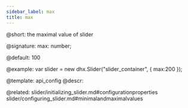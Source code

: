 ```yaml
---
sidebar_label: max
title: max
---          
```


@short: the maximal value of slider

@signature: max: number;

@default: 100

@example: 
var slider = new dhx.Slider("slider_container", { 
    max:200
});

@template:	api_config
@descr: 

@related: slider/initializing_slider.md#configurationproperties
slider/configuring_slider.md#minimalandmaximalvalues